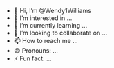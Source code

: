 - 👋 Hi, I’m @Wendy1Williams
- 👀 I’m interested in ...
- 🌱 I’m currently learning ...
- 💞️ I’m looking to collaborate on ...
- 📫 How to reach me ...
- 😄 Pronouns: ...
- ⚡ Fun fact: ...

<!---
Wendy1Williams/Wendy1Williams is a ✨ special ✨ repository because its `README.md` (this file) appears on your GitHub profile.
You can click the Preview link to take a look at your changes.
--->
